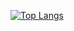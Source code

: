[![Top Langs](https://github-readme-stats.vercel.app/api/top-langs/?username=sabreys&layout=compact)](https://github.com/anuraghazra/github-readme-stats)
